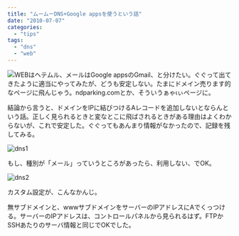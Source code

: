 ```yaml
---
title: "ムームーDNS+Google appsを使うという話"
date: "2010-07-07"
categories: 
  - "tips"
tags: 
  - "dns"
  - "web"
---
```


![](file:///C:/Documents%20and%20Settings/NaoMatsumura/%E3%83%87%E3%82%B9%E3%82%AF%E3%83%88%E3%83%83%E3%83%97/dns1.jpg)WEBはヘテムル、メールはGoogle appsのGmail、と分けたい。ぐぐって出てきたように適当にやってみたが、どうも安定しない。たまにドメイン売ります的なページに飛んじゃう。ndparking.comとか、そういうぁゃιぃページに。

結論から言うと、ドメインをIPに結びつけるAレコードを追加しないとならんという話。正しく見られるときと変なとこに飛ばされるときがある理由はよくわからないが、これで安定した。ぐぐってもあんまり情報がなかったので、記録を残してみる。

![](https://blog.naotaco.com/assets/images/posts/2010/07/dns11.png "dns1")

もし、種別が「メール」っていうところがあったら、利用しない、でOK。

![](https://blog.naotaco.com/assets/images/posts/2010/07/dns22.png "dns2")

カスタム設定が、こんなかんじ。

無サブドメインと、wwwサブドメインをサーバーのIPアドレスにAでくっつける。サーバーのIPアドレスは、コントロールパネルから見られるはず。FTPかSSHあたりのサーバ情報と同じでOKでした。

